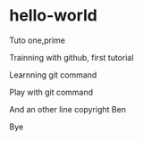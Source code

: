 # hello-world
Tuto one,prime

Trainning with github, first tutorial

Learnning git command

Play with git command

And an other line
copyright Ben

Bye

